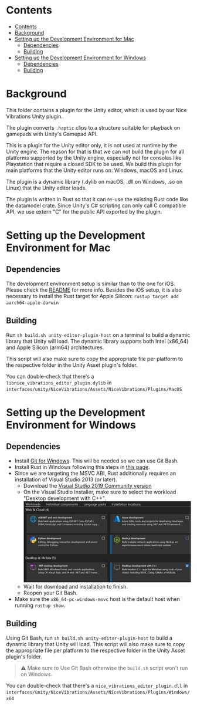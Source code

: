 # Contents

- [Contents](#contents)
- [Background](#background)
- [Setting up the Development Environment for Mac](#setting-up-the-development-environment-for-mac)
  - [Dependencies](#dependencies)
  - [Building](#building)
- [Setting up the Development Environment for Windows](#setting-up-the-development-environment-for-windows)
  - [Dependencies](#dependencies-1)
  - [Building](#building-1)


# Background

This folder contains a plugin for the Unity editor, which is used by our Nice Vibrations
Unity plugin.

The plugin converts `.haptic` clips to a structure suitable for playback on gamepads with Unity's
Gamepad API.

This is a plugin for the Unity editor only, it is not used at runtime by the Unity engine.
The reason for that is that we can not build the plugin for all platforms supported by the
Unity engine, especially not for consoles like Playstation that require a closed SDK to be
used. We build this plugin for main platforms that the Unity editor runs on: Windows, macOS and
Linux.

The plugin is a dynamic library (.dylib on macOS, .dll on Windows, .so on Linux) that the Unity
editor loads.

The plugin is written in Rust so that it can re-use the existing Rust code like the datamodel
crate. Since Unity's C# scripting can only call C compatible API, we use extern "C" for the public
API exported by the plugin.

# Setting up the Development Environment for Mac

## Dependencies

The development environment setup is similar than to the one for iOS. Please check the [README](./../interfaces/ios/README.md) for more info.
Besides the iOS setup, it is also necessary to install the Rust target for Apple Silicon:
`rustup target add aarch64-apple-darwin`

## Building

Run `sh build.sh unity-editor-plugin-host` on a terminal to build a dynamic library that Unity will load.
The dynamic library supports both Intel (x86_64) and Apple Silicon (arm64) architectures.

This script will also make sure to copy the appropriate file per platform to the respective folder in the Unity Asset plugin's folder.

You can double-check that there's a `libnice_vibrations_editor_plugin.dylib` in `interfaces/unity/NiceVibrations/Assets/NiceVibrations/Plugins/MacOS`

# Setting up the Development Environment for Windows

## Dependencies

- Install [Git for Windows](https://gitforwindows.org/). This will be needed so we can use Git Bash.
- Install Rust in Windows following this steps in [this page](https://www.rust-lang.org/tools/install).
- Since we are targeting the MSVC ABI, Rust additionally requires an installation of Visual Studio 2013 (or later).
  - Download the [Visual Studio 2019 Community version](https://visualstudio.microsoft.com/downloads/)
  - On the Visual Studio Installer, make sure to select the workload "Desktop development with C++".
![Visual Studio 2019 Installer menu ](images/visual-studio-2019-installer.png)
  - Wait for download and installation to finish.
  - Reopen your Git Bash.
- Make sure the `x86_64-pc-windows-msvc` host is the default host when running `rustup show`.

## Building

Using Git Bash, run `sh build.sh unity-editor-plugin-host` to build a dynamic library that Unity will load.
This script will also make sure to copy the appropriate file per platform to the respective folder in the Unity Asset plugin's folder.

> ⚠️ Make sure to Use Git Bash otherwise the `build.sh` script won't run on Windows.

You can double-check that there's a `nice_vibrations_editor_plugin.dll` in `interfaces/unity/NiceVibrations/Assets/NiceVibrations/Plugins/Windows/x64`

